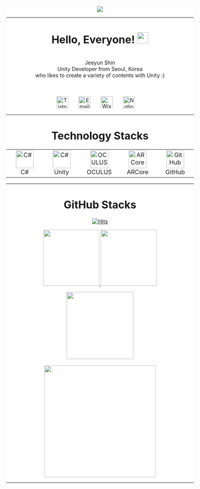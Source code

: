 <div style="heght:100%; weight:100%; background-color: white">

<div align="center"> <img src = https://capsule-render.vercel.app/api?type=slice&color=auto&height=160&section=header&text=Hi!%20I'm%20Jeeyun!&fontAlign=50&fontAlignY=70&fontSize=90&fontColor=000000> </div>

---
<div align="center">

# Hello, Everyone! <img src="https://raw.githubusercontent.com/MartinHeinz/MartinHeinz/master/wave.gif" width="30px">
<br>
Jeeyun Shin<br>
Unity Developer from Seoul, Korea<br>
who likes to create a variety of contents with Unity :)<br>
<br>
<br>
</div>
<p align="center">
  <a href="https://jeeyunshin.tistory.com/"><img width="32px" alt="Tistory Blog" title="Tistory Blog" src="https://user-images.githubusercontent.com/105025984/193615084-2389d9a2-cdcb-4b6b-b947-0687ac90fdfb.png"/></a>
  &#8287;&#8287;&#8287;&#8287;&#8287;
  <a href="mailto:jeeyunshin@gmail.com"><img width="32px" alt="Email" title="Send Email" src="https://user-images.githubusercontent.com/87287709/191726139-49455a2a-25e8-4809-9845-13cba8926343.png"/></a>
  &#8287;&#8287;&#8287;&#8287;&#8287;
  <a href="https://jeeyunshin.wixsite.com/portfolio/"><img width="32px" alt="Wixsite" title="Wixsite" src="https://user-images.githubusercontent.com/105025984/192945010-760277ed-388d-4f5c-9997-5442b5b830ce.png"/></a>
   &#8287;&#8287;&#8287;&#8287;&#8287;
  <a href="https://www.notion.so/BUMBALL_MAKER-b81e0c5ec9de49219f71df747440bbb2"><img width="32px" alt="Notion" title="Notion" src="https://user-images.githubusercontent.com/87287709/191731335-a0759d06-6d22-4714-a7bc-55c7db8fc5e0.png"></a>
  &#8287;&#8287;&#8287;&#8287;&#8287;

</p>

---
<div align="center">

# Technology Stacks

</div>
<table align=center>
  <tr>
    <td align="center" width="96">
      <a href="#macropower-tech">
        <img src="https://user-images.githubusercontent.com/87287709/191778468-58f092e8-2de5-40cf-ae6e-0b58dcd02afe.svg" width="48" height="48" alt="C#" />
      </a>
      <br>C#
    </td>
    <td align="center" width="96">
      <a href="#macropower-tech">
        <img src="https://user-images.githubusercontent.com/105025984/193231494-f823b977-e80d-42e4-897f-ac0e90d72b5c.png" width="48" height="48" alt="C#" />
      </a>
      <br>Unity
    </td>
    <td align="center"  width="96">
      <a href="#macropower-tech">
        <img src="https://user-images.githubusercontent.com/87287709/191783843-e6488ef6-87de-4076-9e04-681bdca04469.svg" width="48" height="48" alt="OCULUS" />
      </a>
      <br>OCULUS
    </td>
    <td align="center" width="96">
      <a href="#macropower-tech">
        <img src="https://user-images.githubusercontent.com/87287709/191784318-c271a788-3a10-4b05-8494-3e4c52e80978.png" width="48" height="48" alt="ARCore" />
      </a>
      <br>ARCore
    </td>
    <td align="center" width="96">
      <a href="#macropower-tech" >
        <img src="https://user-images.githubusercontent.com/105025984/193231668-d03bc031-d605-4d9d-9c8e-c628c7f4985e.png" width="48" height="48" alt="GitHub" />
      </a>
      <br>GitHub
    </td>
  </tr>
</table>

---
<div align="center">

# GitHub Stacks
  
</div>  
<div align=center>  

[![Hits](https://hits.seeyoufarm.com/api/count/incr/badge.svg?url=https%3A%2F%2Fgithub.com%2Flyricaljy&count_bg=%23FE428E&title_bg=%23000000&icon=github.svg&icon_color=%23FFFFFF&title=Visit+Count&edge_flat=true)](https://hits.seeyoufarm.com)<br/>

</div>

<p align = center>
 <a href="https://bumball-maker.github.io/">
  <img height="150em" src="https://github-readme-stats.vercel.app/api?username=lyricaljy&show_icons=true&include_all_commits=true&bg_color=30,00A2E8,A3DCBE&title_color=fff&text_color=fff">
<img height="150em" src="https://github-readme-stats.vercel.app/api/top-langs/?username=lyricaljy&layout=compact&bg_color=30,00A2E8,A3DCBE&title_color=fff&text_color=fff">
</a></p>

<p align = "center">
 <img height="180em" src="https://github-readme-streak-stats.herokuapp.com/?user=lyricaljy&show_icons=true&locale=en&layout=compact&theme=radical&line_height=0"/>
 <br></br>
 <img height="300em" src="https://activity-graph.herokuapp.com/graph?username=lyricaljy&theme=redical">
</p> 

---
</div>
